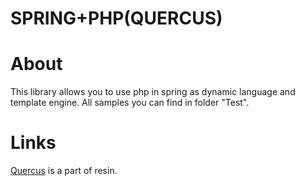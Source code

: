 SPRING+PHP(QUERCUS)
=============

About
=============
This library allows you to use php in spring as dynamic language and template engine. All samples you can find in 
folder "Test".  

Links
==============
[Quercus](http://www.caucho.com/resin-3.1/doc/quercus.xtp) is a part of resin.



